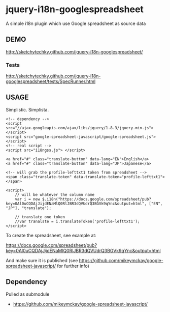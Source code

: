 jquery-i18n-googlespreadsheet
=============================

A simple i18n plugin which use Google spreadsheet as source data

## DEMO ##

http://sketchytechky.github.com/jquery-i18n-googlespreadsheet/

### Tests ###

http://sketchytechky.github.com/jquery-i18n-googlespreadsheet/tests/SpecRunner.html

## USAGE ##

Simplistic. Simplista.

    <!-- dependency -->
    <script src="//ajax.googleapis.com/ajax/libs/jquery/1.8.3/jquery.min.js"></script>
    <script src="google-spreadsheet-javascript/google-spreadsheet.js"></script>
    <!-- real script -->
    <script src="i18ngss.js"> </script>
    
    <a href="#" class="translate-button" data-lang="EN">English</a>
    <a href="#" class="translate-button" data-lang="JP">Japanese</a>
    
    <!-- will grab the profile-lefttxt1 token from spreadsheet -->
    <span class="translate-token" data-translate-token="profile-lefttxt1"></span>

    <script>
        // will be whatever the column name
        var i = new $.i18n("https://docs.google.com/spreadsheet/pub?key=0Al0uCQDAjJijdENaMlQ0RlJBR3dQVUdrQ3BGVk9qYnc&output=html", ["EN", "JP"], "translate");

        // translate one token 
        //var tranalste = i.translateToken('profile-lefttxt1');
    </script>


To create the spreadsheet, see example at:

https://docs.google.com/spreadsheet/pub?key=0Al0uCQDAjJijdENaMlQ0RlJBR3dQVUdrQ3BGVk9qYnc&output=html

And make sure it is published (see https://github.com/mikeymckay/google-spreadsheet-javascript/ for further info)

## Dependency ##

Pulled as submodule

- https://github.com/mikeymckay/google-spreadsheet-javascript/
